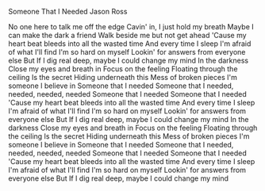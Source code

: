 Someone That I Needed
Jason Ross


No one here to talk me off the edge
Cavin' in, I just hold my breath
Maybe I can make the dark a friend
Walk beside me but not get ahead
'Cause my heart beat bleeds into all the wasted time
And every time I sleep I'm afraid of what I'll find
I'm so hard on myself
Lookin' for answers from everyone else
But If I dig real deep, maybe I could change my mind
In the darkness
Close my eyes and breath in
Focus on the feeling
Floating through the ceiling
Is the secret
Hiding underneath this
Mess of broken pieces
I'm someone I believe in
Someone that I needed
Someone that I needed, needed, needed, needed
Someone that I needed
Someone that I needed
'Cause my heart beat bleeds into all the wasted time
And every time I sleep I'm afraid of what I'll find
I'm so hard on myself
Lookin' for answers from everyone else
But If I dig real deep, maybe I could change my mind
In the darkness
Close my eyes and breath in
Focus on the feeling
Floating through the ceiling
Is the secret
Hiding underneath this
Mess of broken pieces
I'm someone I believe in
Someone that I needed
Someone that I needed, needed, needed, needed
Someone that I needed
Someone that I needed
'Cause my heart beat bleeds into all the wasted time
And every time I sleep I'm afraid of what I'll find
I'm so hard on myself
Lookin' for answers from everyone else
But If I dig real deep, maybe I could change my mind